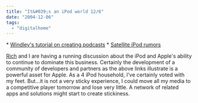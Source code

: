 ```yaml
---
title: "It&#039;s an iPod world 12/6"
date: "2004-12-06"
tags: 
  - "digitalhome"
---
```


\* [Windley's tutorial on creating podcasts](http://www.windley.com/2004/12/03.html#a1558) \* [Satellite iPod rumors](http://peterthink.blogs.com/thinking/2004/12/satallite_ipod_.html)

[Rich](http://www.tongfamily.com) and I are having a running discussion about the iPod and Apple's ability to continue to dominate this business. Certainly the development of a community of developers and partners as the above links illustrate is a powerful asset for Apple. As a 4 iPod household, I've certainly voted with my feet. But...it is not a very sticky experience, I could move all my media to a competitive player tomorrow and lose very little. A network of related apps and solutions might start to create stickiness.
